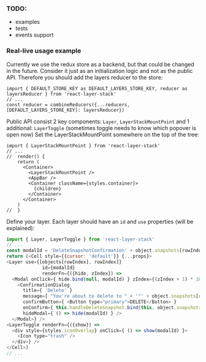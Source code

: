### TODO:
* examples
* tests
* events support


### Real-live usage example
Currently we use the redux store as a backend, but that could be changed in the future. Consider it just as an initialization logic and not as the public API.
Therefore you should add the layers reducer to the store:

```
import { DEFAULT_STORE_KEY as DEFAULT_LAYERS_STORE_KEY, reducer as layersReducer } from 'react-layer-stack'
// ...
const reducer = combineReducers({...reducers, [DEFAULT_LAYERS_STORE_KEY]: layersReducer})
```

Public API consist 2 key components: `Layer`, `LayerStackMountPoint` and 1 additional: `LayerToggle` (sometimes toggle needs to know which popover is open now)
Set the LayerStackMountPoint somewhere on the top of the tree:

```
import { LayerStackMountPoint } from 'react-layer-stack'
// ...
//  render() {
    return (
      <Container>
        <LayerStackMountPoint />
        <AppBar />
        <Container className={styles.container}>
          {children}
        </Container>
      </Container>
    )
//  }
```

Define your layer. Each layer should have an `id` and `use` properties (will be explained):

```javascript
import { Layer, LayerToggle } from 'react-layer-stack'
// ...
const modalId = 'DeleteSnapshotConfirmation' + object.snapshots[rowIndex].path
return (<Cell style={{cursor: 'default'}} {...props}>
<Layer use={[objects[rowIndex], rowIndex]}
             id={modalId}
             renderFn={({hide, zIndex}) =>
  <Modal onClick={ hide.bind(null, modalId) } zIndex={(zIndex + 1) * 1000}>
    <ConfirmationDialog
      title={ 'Delete' }
      message={ "You're about to delete to " + '"' + object.snapshots[rowIndex].name + '"' }
      confirmButton={ <Button type="primary">DELETE</Button> }
      onConfirm={ this.handleDeleteSnapshot.bind(this, object.snapshots[rowIndex].name, () => hide(modalId)) }
      hideModal={ () => hide(modalId) } />
  </Modal>} />
<LayerToggle renderFn={({show}) =>
  <div style={styles.iconOverlay} onClick={ () => show(modalId) }>
    <Icon type="trash" />
  </div>} />
</Cell>)
// ...
```